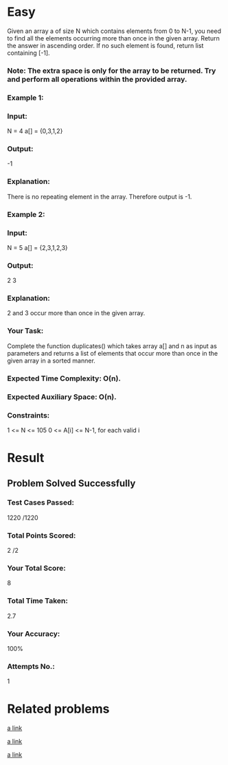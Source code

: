 # Easy
Given an array a of size N which contains elements from 0 to N-1, you need to find all the elements occurring more than once in the given array. Return the answer in ascending order. If no such element is found, return list containing [-1]. 

### Note: The extra space is only for the array to be returned. Try and perform all operations within the provided array. 

### Example 1:

### Input:
N = 4
a[] = {0,3,1,2}
### Output: 
-1
### Explanation: 
There is no repeating element in the array. Therefore output is -1.
### Example 2:

### Input:
N = 5
a[] = {2,3,1,2,3}
### Output: 
2 3 
### Explanation: 
2 and 3 occur more than once in the given array.
### Your Task:
Complete the function duplicates() which takes array a[] and n as input as parameters and returns a list of elements that occur more than once in the given array in a sorted manner. 

### Expected Time Complexity: O(n).
### Expected Auxiliary Space: O(n).

### Constraints:
1 <= N <= 105
0 <= A[i] <= N-1, for each valid i

# Result
## Problem Solved Successfully
### Test Cases Passed: 
1220 /1220
### Total Points Scored: 
2 /2
### Your Total Score: 
8
### Total Time Taken: 
2.7
### Your Accuracy: 
100%
### Attempts No.: 
1

# Related problems

[a link]([https://github.com/user/repo/blob/branch/other_file.md](https://practice.geeksforgeeks.org/problems/even-and-odd/1?page=1&difficulty=Easy&sortBy=submissions)https://practice.geeksforgeeks.org/problems/even-and-odd/1?page=1&difficulty=Easy&sortBy=submissions])

[a link]([https://practice.geeksforgeeks.org/problems/move-all-zeroes-to-end-of-array0751/1?page=1&difficulty=Easy&sortBy=submissions])

[a link]([https://practice.geeksforgeeks.org/problems/sorted-subsequence-of-size-3/1?page=1&difficulty=Easy&sortBy=submissions])
